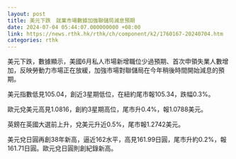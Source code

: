 ```yaml
---
layout: post
title: 美元下跌　就業市場數據加強聯儲局減息預期
date: 2024-07-04 05:44:07.000000000 +08:00
link: https://news.rthk.hk/rthk/ch/component/k2/1760167-20240704.htm
categories: rthk
---
```


美元下跌，數據顯示，美國6月私人市場新增職位少過預期、首次申領失業人數增加，反映勞動力市場正在放緩，加強市場對聯儲局在今年稍後時間開始減息的預期。

美元指數低見105.04，創近3星期低位，在紐約尾市報105.34，跌幅0.3%。

歐元兌美元高見1.0816，創約3星期高位，尾市升0.4%，報1.0788美元。

英鎊在英國大選前上升，兌美元升近0.5%，尾市報1.2742美元。

美元兌日圓再創38年新高，逼近162水平，高見161.99日圓，尾市升約0.2%，報161.71日圓。歐元兌日圓則創紀錄新高。
